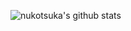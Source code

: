 ![nukotsuka's github stats](https://github-readme-stats.vercel.app/api?username=nukotsuka&count_private=true&show_icons=true&theme=nightowl)
